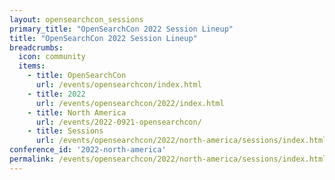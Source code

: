 ```yaml
---
layout: opensearchcon_sessions
primary_title: "OpenSearchCon 2022 Session Lineup"
title: "OpenSearchCon 2022 Session Lineup"
breadcrumbs:
  icon: community
  items:
    - title: OpenSearchCon
      url: /events/opensearchcon/index.html
    - title: 2022
      url: /events/opensearchcon/2022/index.html
    - title: North America
      url: /events/2022-0921-opensearchcon/
    - title: Sessions
      url: /events/opensearchcon/2022/north-america/sessions/index.html
conference_id: '2022-north-america'
permalink: /events/opensearchcon/2022/north-america/sessions/index.html
---
```

